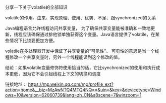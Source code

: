分享一下关于volatile的全部知识

volatile的作用、由来、实现原理、使用、优势、不足、跟synchronized的关系

Java编程语言允许线程访问共享变量， 为了确保共享变量能被准确和一致地更新，线程应该确保通过排他锁单独获得这个变量。Java语言提供了volatile，在某些情况下比锁要更加方便。

volatile在多处理器开发中保证了共享变量的“可见性”。
可见性的意思是当一个线程修改一个共享变量时，另外一个线程能读到这个修改的值。

结论：如果volatile变量修饰符使用恰当的话，它比synchronized的使用和执行成本更低，因为它不会引起线程上下文的切换和调度

链接地址：
https://mp.weixin.qq.com/mp/profile_ext?action=home&__biz=MzAwNTQ4MTQ4NQ==&uin=&key=&devicetype=Windows+10&version=62060739&lang=zh_CN&a8scene=7&winzoom=1